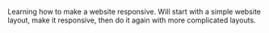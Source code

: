 Learning how to make a website responsive. Will start with a simple website layout, make it responsive, then do it again with more complicated layouts.